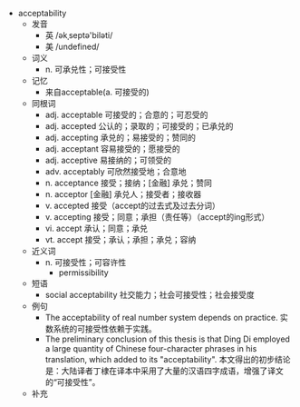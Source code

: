 - acceptability
  - 发音
    - 英 /əkˌseptə'biləti/
    - 美 /undefined/
  - 词义
    - n. 可承兑性；可接受性
  - 记忆
    - 来自acceptable(a. 可接受的)
  - 同根词
    - adj. acceptable 可接受的；合意的；可忍受的
    - adj. accepted 公认的；录取的；可接受的；已承兑的
    - adj. accepting 承兑的；易接受的；赞同的
    - adj. acceptant 容易接受的；愿接受的
    - adj. acceptive 易接纳的；可领受的
    - adv. acceptably 可欣然接受地；合意地
    - n. acceptance 接受；接纳；[金融] 承兑；赞同
    - n. acceptor [金融] 承兑人；接受者；接收器
    - v. accepted 接受（accept的过去式及过去分词）
    - v. accepting 接受；同意；承担（责任等）（accept的ing形式）
    - vi. accept 承认；同意；承兑
    - vt. accept 接受；承认；承担；承兑；容纳
  - 近义词
    - n. 可接受性；可容许性
      - permissibility
  - 短语
    - social acceptability 社交能力；社会可接受性；社会接受度
  - 例句
    - The acceptability of real number system depends on practice. 实数系统的可接受性依赖于实践。
    - The preliminary conclusion of this thesis is that Ding Di employed a large quantity of Chinese four-character phrases in his translation, which added to its "acceptability". 本文得出的初步结论是：大陆译者丁棣在译本中采用了大量的汉语四字成语，增强了译文的“可接受性”。
  - 补充